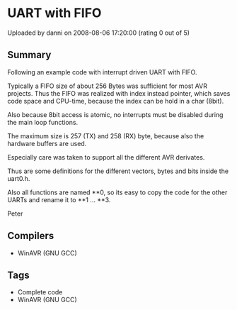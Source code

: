 # UART with FIFO

Uploaded by danni on 2008-08-06 17:20:00 (rating 0 out of 5)

## Summary

Following an example code with interrupt driven UART with FIFO.


Typically a FIFO size of about 256 Bytes was sufficient for most AVR projects. Thus the FIFO was realized with index instead pointer, which saves code space and CPU-time, because the index can be hold in a char (8bit).  

Also because 8bit access is atomic, no interrupts must be disabled during the main loop functions.  

The maximum size is 257 (TX) and 258 (RX) byte, because also the hardware buffers are used.


Especially care was taken to support all the different AVR derivates.  

Thus are some definitions for the different vectors, bytes and bits inside the uart0.h.


Also all functions are named **0, so its easy to copy the code for the other UARTs and rename it to **1 ... **3.


Peter

## Compilers

- WinAVR (GNU GCC)

## Tags

- Complete code
- WinAVR (GNU GCC)
